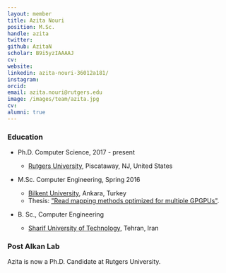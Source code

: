 ```yaml
---
layout: member
title: Azita Nouri
position: M.Sc. 
handle: azita
twitter:
github: AzitaN
scholar: B9i5yzIAAAAJ
cv: 
website: 
linkedin: azita-nouri-36012a181/
instagram:
orcid: 
email: azita.nouri@rutgers.edu
image: /images/team/azita.jpg
cv: 
alumni: true
---
```


### Education

- Ph.D. Computer Science, 2017 - present 
  - [Rutgers University](https://www.cs.rutgers.edu/), Piscataway, NJ, United States

- M.Sc. Computer Engineering, Spring 2016
  - [Bilkent University](http://www.cs.bilkent.edu.tr/), Ankara, Turkey
  - Thesis: ["Read mapping methods optimized for multiple GPGPUs"](https://tez.yok.gov.tr/UlusalTezMerkezi/TezGoster?key=cbOXH84ZayrLjc0tI-QXKm313zgDPsXWtY4hu-zFKttUPjEhkljul_iHa_DlIvfC).

- B. Sc., Computer Engineering
  - [Sharif University of Technology](http://ce.sharif.edu/), Tehran, Iran

### Post Alkan Lab

Azita is now a Ph.D. Candidate at Rutgers University.
